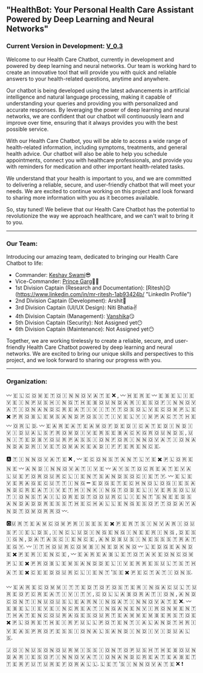 ## "HealthBot: Your Personal Health Care Assistant Powered by Deep Learning and Neural Networks"

### Current Version in Development: [V_0.3](https://github.com/KeshavSwami21/HealthCare/tree/main/V_0.3)

Welcome to our Health Care Chatbot, currently in development and powered by deep learning and neural networks. Our team is working hard to create an innovative tool that will provide you with quick and reliable answers to your health-related questions, anytime and anywhere.

Our chatbot is being developed using the latest advancements in artificial intelligence and natural language processing, making it capable of understanding your queries and providing you with personalized and accurate responses. By leveraging the power of deep learning and neural networks, we are confident that our chatbot will continuously learn and improve over time, ensuring that it always provides you with the best possible service.

With our Health Care Chatbot, you will be able to access a wide range of health-related information, including symptoms, treatments, and general health advice. Our chatbot will also be able to help you schedule appointments, connect you with healthcare professionals, and provide you with reminders for medication and other important health-related tasks.

We understand that your health is important to you, and we are committed to delivering a reliable, secure, and user-friendly chatbot that will meet your needs. We are excited to continue working on this project and look forward to sharing more information with you as it becomes available.

So, stay tuned! We believe that our Health Care Chatbot has the potential to revolutionize the way we approach healthcare, and we can't wait to bring it to you.

---

### Our Team:
Introducing our amazing team, dedicated to bringing our Health Care Chatbot to life:

- Commander: [Keshav Swami](https://www.linkedin.com/in/keshavswami2112/ "LinkedIn Profile")😎
- Vice-Commander: [Prince Garg](https://www.linkedin.com/in/prince-garg-14861b250/ "LinkedIn Profile")😶‍🌫️
- 1st Division Captain (Research and Documentation): [Ritesh]😉(https://www.linkedin.com/in/mr-ritesh-1ab93424b/ "LinkedIn Profile")
- 2nd Division Captain (Development): Arshit🫡
- 3rd Division Captain (UI/UX Design): Niti Bhatia✌️
- 4th Division Captain (Management): [Vanshika](https://instagram.com/vanshii_bansal_03?igshid=MjljNjAzYmU= "Instagram Profile")😏
- 5th Division Captain (Security): Not Assigned yet😶
- 6th Division Captain (Maintenance): Not Assigned yet😶

Together, we are working tirelessly to create a reliable, secure, and user-friendly Health Care Chatbot powered by deep learning and neural networks. We are excited to bring our unique skills and perspectives to this project, and we look forward to sharing our progress with you.

---

### Organization:

〰️ 🇪 🇱 🇨 🇴 🇲 🇪    🇹 🇴    🇮 🇳 🇳 🇴 🇻 🇦 🇹 🇪    ❌ ,   〰️ 🇭 🇪 🇷 🇪    〰️ 🇪    🇧 🇪 🇱 🇮 🇪 🇻 🇪    🇮 🇳    🇵 🇺 🇸 🇭 🇮 🇳 🇬    🇹 🇭 🇪    🇧 🇴 🇺 🇳 🇩 🇦 🇷 🇮 🇪 🇸    🇴 🇫    🇮 🇳 🇳 🇴 🇻 🇦 🇹 🇮 🇴 🇳    🇦 🇳 🇩    🇨 🇷 🇪 🇦 🇹 🇮 🇻 🇮 🇹 🇾    🇹 🇴    🇸 🇴 🇱 🇻 🇪    🇨 🇴 🇲 🇵 🇱 🇪 ✖️    🇵 🇷 🇴 🇧 🇱 🇪 🇲 🇸    🇦 🇳 🇩    🇵 🇴 🇸 🇮 🇹 🇮 🇻 🇪 🇱 🇾    🇮 🇲 🇵 🇦 🇨 🇹    🇹 🇭 🇪    〰️ 🇴 🇷 🇱 🇩. 〰️ 🇪    🇦 🇷 🇪    🇦    🇹 🇪 🇦 🇲    🇴 🇫    🇩 🇪 🇩 🇮 🇨 🇦 🇹 🇪 🇩    🇮 🇳 🇩 🇮 🇻 🇮 🇩 🇺 🇦 🇱 🇸    🇫 🇷 🇴 🇲    🇩 🇮 🇻 🇪 🇷 🇸 🇪    🇧 🇦 🇨 🇰 🇬 🇷 🇴 🇺 🇳 🇩 🇸 ,   🇺 🇳 🇮 🇹 🇪 🇩    🇧 🇾    🇴 🇺 🇷    🇵 🇦 🇸 🇸 🇮 🇴 🇳    🇫 🇴 🇷    🇮 🇳 🇳 🇴 🇻 🇦 🇹 🇮 🇴 🇳    🇦 🇳 🇩    🇦    🇩 🇷 🇮 🇻 🇪    🇹 🇴    🇲 🇦 🇰 🇪    🇦    🇩 🇮 🇫 🇫 🇪 🇷 🇪 🇳 🇨 🇪.
 
🅰️ 🇹    🇮 🇳 🇳 🇴 🇻 🇦 🇹 🇪    ❌ ,   〰️ 🇪    🇨 🇴 🇳 🇸 🇹 🇦 🇳 🇹 🇱 🇾    🇪 ✖️ 🇵 🇱 🇴 🇷 🇪    🇳 🇪 〰️    🇦 🇳 🇩    🇮 🇳 🇳 🇴 🇻 🇦 🇹 🇮 🇻 🇪    〰️ 🇦 🇾 🇸    🇹 🇴    🇨 🇷 🇪 🇦 🇹 🇪    🇻 🇦 🇱 🇺 🇪    🇫 🇴 🇷    🇴 🇺 🇷    🇨 🇱 🇮 🇪 🇳 🇹 🇸    🇦 🇳 🇩    🇸 🇴 🇨 🇮 🇪 🇹 🇾. 〰️ 🇪    🇱 🇪 🇻 🇪 🇷 🇦 🇬 🇪    🇨 🇺 🇹 🇹 🇮 🇳 🇬 ➖️ 🇪 🇩 🇬 🇪    🇹 🇪 🇨 🇭 🇳 🇴 🇱 🇴 🇬 🇮 🇪 🇸    🇦 🇳 🇩    🇨 🇷 🇪 🇦 🇹 🇮 🇻 🇪    🇹 🇭 🇮 🇳 🇰 🇮 🇳 🇬    🇹 🇴    🇩 🇪 🇱 🇮 🇻 🇪 🇷    🇸 🇴 🇱 🇺 🇹 🇮 🇴 🇳 🇸    🇹 🇦 🇮 🇱 🇴 🇷 🇪 🇩    🇹 🇴    🇴 🇺 🇷    🇨 🇱 🇮 🇪 🇳 🇹 '🇸    🇳 🇪 🇪 🇩 🇸    🇦 🇳 🇩    🇦 🇩 🇩 🇷 🇪 🇸 🇸    🇹 🇭 🇪    🇨 🇭 🇦 🇱 🇱 🇪 🇳 🇬 🇪 🇸    🇴 🇫    🇹 🇴 🇩 🇦 🇾    🇦 🇳 🇩    🇹 🇴 🇲 🇴 🇷 🇷 🇴 〰️.
 
🅾️🇺 🇷    🇹 🇪 🇦 🇲    🇨 🇴 🇲 🇵 🇷 🇮 🇸 🇪 🇸    🇪 ✖️ 🇵 🇪 🇷 🇹 🇸    🇮 🇳    🇻 🇦 🇷 🇮 🇴 🇺 🇸    🇫 🇮 🇪 🇱 🇩 🇸 ,   🇮 🇳 🇨 🇱 🇺 🇩 🇮 🇳 🇬    🇪 🇳 🇬 🇮 🇳 🇪 🇪 🇷 🇮 🇳 🇬 ,   🇩 🇪 🇸 🇮 🇬 🇳 ,   🇩 🇦 🇹 🇦    🇸 🇨 🇮 🇪 🇳 🇨 🇪 ,   🇦 🇳 🇩    🇧 🇺 🇸 🇮 🇳 🇪 🇸 🇸    🇸 🇹 🇷 🇦 🇹 🇪 🇬 🇾. 〰️ 🇮 🇹 🇭    🇴 🇺 🇷    🇨 🇴 🇲 🇧 🇮 🇳 🇪 🇩    🇰 🇳 🇴 〰️ 🇱 🇪 🇩 🇬 🇪    🇦 🇳 🇩    🇪 ✖️ 🇵 🇪 🇷 🇮 🇪 🇳 🇨 🇪 ,   〰️ 🇪    🇦 🇷 🇪    🇦 🇧 🇱 🇪    🇹 🇴    🇹 🇦 🇰 🇪    🇴 🇳    🇨 🇴 🇲 🇵 🇱 🇪 ✖️    🇵 🇷 🇴 🇧 🇱 🇪 🇲 🇸    🇦 🇳 🇩    🇩 🇪 🇱 🇮 🇻 🇪 🇷    🇷 🇪 🇸 🇺 🇱 🇹 🇸    🇹 🇭 🇦 🇹    🇪 ✖️ 🇨 🇪 🇪 🇩    🇴 🇺 🇷    🇨 🇱 🇮 🇪 🇳 🇹 '🇸    🇪 ✖️ 🇵 🇪 🇨 🇹 🇦 🇹 🇮 🇴 🇳 🇸.
 
〰️ 🇪    🇦 🇷 🇪    🇨 🇴 🇲 🇲 🇮 🇹 🇹 🇪 🇩    🇹 🇴    🇫 🇴 🇸 🇹 🇪 🇷 🇮 🇳 🇬    🇦    🇨 🇺 🇱 🇹 🇺 🇷 🇪    🇴 🇫    🇨 🇷 🇪 🇦 🇹 🇮 🇻 🇮 🇹 🇾 ,   🇨 🇴 🇱 🇱 🇦 🇧 🇴 🇷 🇦 🇹 🇮 🇴 🇳 ,   🇦 🇳 🇩    🇨 🇴 🇳 🇹 🇮 🇳 🇺 🇴 🇺 🇸    🇱 🇪 🇦 🇷 🇳 🇮 🇳 🇬    🇦 🇹    🇮 🇳 🇳 🇴 🇻 🇦 🇹 🇪    ❌. 〰️ 🇪    🇧 🇪 🇱 🇮 🇪 🇻 🇪    🇮 🇳    🇨 🇷 🇪 🇦 🇹 🇮 🇳 🇬    🇦 🇳    🇪 🇳 🇻 🇮 🇷 🇴 🇳 🇲 🇪 🇳 🇹    🇹 🇭 🇦 🇹    🇪 🇳 🇨 🇴 🇺 🇷 🇦 🇬 🇪 🇸    🇴 🇺 🇷    🇹 🇪 🇦 🇲    🇲 🇪 🇲 🇧 🇪 🇷 🇸    🇹 🇴    🇪 ✖️ 🇵 🇱 🇴 🇷 🇪    🇹 🇭 🇪 🇮 🇷    🇫 🇺 🇱 🇱    🇵 🇴 🇹 🇪 🇳 🇹 🇮 🇦 🇱    🇦 🇳 🇩    🇹 🇭 🇷 🇮 🇻 🇪    🇦 🇸    🇵 🇷 🇴 🇫 🇪 🇸 🇸 🇮 🇴 🇳 🇦 🇱 🇸    🇦 🇳 🇩    🇮 🇳 🇩 🇮 🇻 🇮 🇩 🇺 🇦 🇱 🇸.
 
🇯 🇴 🇮 🇳    🇺 🇸    🇴 🇳    🇴 🇺 🇷    🇲 🇮 🇸 🇸 🇮 🇴 🇳    🇹 🇴    🇵 🇺 🇸 🇭    🇹 🇭 🇪    🇧 🇴 🇺 🇳 🇩 🇦 🇷 🇮 🇪 🇸    🇴 🇫    🇮 🇳 🇳 🇴 🇻 🇦 🇹 🇮 🇴 🇳    🇦 🇳 🇩    🇨 🇷 🇪 🇦 🇹 🇪    🇦    🇧 🇪 🇹 🇹 🇪 🇷    🇫 🇺 🇹 🇺 🇷 🇪    🇫 🇴 🇷    🇦 🇱 🇱. 🇱 🇪 🇹 '🇸    🇮 🇳 🇳 🇴 🇻 🇦 🇹 🇪    ❌ ❗